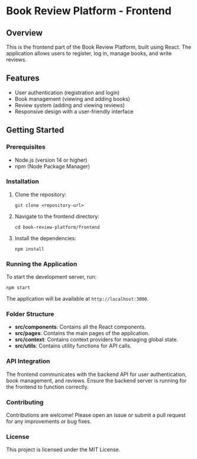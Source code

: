 # Book Review Platform - Frontend

## Overview
This is the frontend part of the Book Review Platform, built using React. The application allows users to register, log in, manage books, and write reviews.

## Features
- User authentication (registration and login)
- Book management (viewing and adding books)
- Review system (adding and viewing reviews)
- Responsive design with a user-friendly interface

## Getting Started

### Prerequisites
- Node.js (version 14 or higher)
- npm (Node Package Manager)

### Installation
1. Clone the repository:
   ```
   git clone <repository-url>
   ```
2. Navigate to the frontend directory:
   ```
   cd book-review-platform/frontend
   ```
3. Install the dependencies:
   ```
   npm install
   ```

### Running the Application
To start the development server, run:
```
npm start
```
The application will be available at `http://localhost:3000`.

### Folder Structure
- **src/components**: Contains all the React components.
- **src/pages**: Contains the main pages of the application.
- **src/context**: Contains context providers for managing global state.
- **src/utils**: Contains utility functions for API calls.

### API Integration
The frontend communicates with the backend API for user authentication, book management, and reviews. Ensure the backend server is running for the frontend to function correctly.

### Contributing
Contributions are welcome! Please open an issue or submit a pull request for any improvements or bug fixes.

### License
This project is licensed under the MIT License.